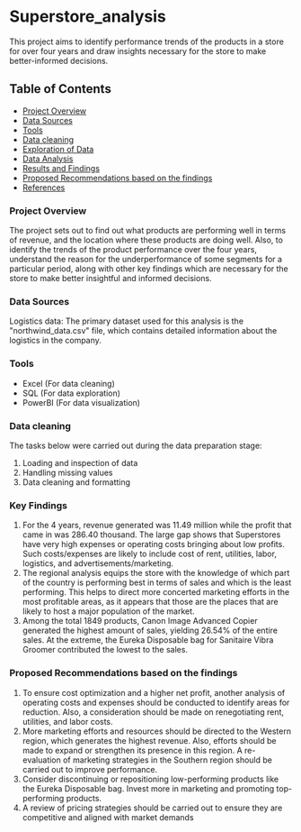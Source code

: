 # Superstore_analysis
This project aims to identify performance trends of the products in a store for over four years and draw insights necessary for the store to make better-informed decisions.
## Table of Contents
- [Project Overview](#project-overview)
- [Data Sources](#data-sources)
- [Tools](#tools)
- [Data cleaning](#data-cleaning)
- [Exploration of Data](#exploration-of-data)
- [Data Analysis](#data-analysis)
- [Results and Findings](#results-and-findings)
- [Proposed Recommendations based on the findings](#proposed-recommendations-based-on-the-findings)
- [References](#references)
### Project Overview
The project sets out to find out what products are performing well in terms of revenue, and the location where these products are doing well. Also, to identify the trends of the product performance over the four years, understand the reason for the underperformance of some segments for a particular period, along with other key findings which are necessary for the store to make better insightful and informed decisions.

### Data Sources

Logistics data: The primary dataset used for this analysis is the "northwind_data.csv" file, which contains detailed information about the logistics in the company.

### Tools

- Excel (For data cleaning)
- SQL (For data exploration)
- PowerBI (For data visualization)

### Data cleaning
The tasks below were carried out during the data preparation stage:
1. Loading and inspection of data
2. Handling missing values
3. Data cleaning and formatting

### Key Findings

1.	For the 4 years, revenue generated was 11.49 million while the profit that came in was 286.40 thousand. The large gap shows that Superstores have very high expenses or operating costs bringing about low profits. Such costs/expenses are likely to include cost of rent, utilities, labor, logistics, and advertisements/marketing.
2. The regional analysis equips the store with the knowledge of which part of the country is performing best in terms of sales and which is the least performing. This helps to direct more concerted marketing efforts in the most profitable areas, as it appears that those are the places that are likely to host a major population of the market.  
3.	Among the total 1849 products, Canon Image Advanced Copier generated the highest amount of sales, yielding 26.54% of the entire sales. At the extreme, the Eureka Disposable bag for Sanitaire Vibra Groomer contributed the lowest to the sales.


### Proposed Recommendations based on the findings

1. To ensure cost optimization and a higher net profit, another analysis of operating costs and expenses should be conducted to identify areas for reduction. Also, a consideration should be made on renegotiating rent, utilities, and labor costs.
2. More marketing efforts and resources should be directed to the Western region, which generates the highest revenue. Also, efforts should be made to expand or strengthen its presence in this region.
A re-evaluation of marketing strategies in the Southern region should be carried out to improve performance.
3.  Consider discontinuing or repositioning low-performing products like the Eureka Disposable bag.
 Invest more in marketing and promoting top-performing products.
4. A review of pricing strategies should be carried out to ensure they are competitive and aligned with market demands

